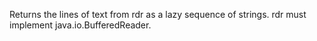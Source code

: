   Returns the lines of text from rdr as a lazy sequence of strings.
  rdr must implement java.io.BufferedReader.